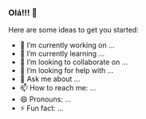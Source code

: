 ### Olá!!! 👋

<!--
**anizioQ/anizioQ** is a ✨ _special_ ✨ repository because its `README.md` (this file) appears on your GitHub profile.
-->

Here are some ideas to get you started:
- 🔭 I’m currently working on ...
- 🌱 I’m currently learning ...
- 👯 I’m looking to collaborate on ...
- 🤔 I’m looking for help with ...
- 💬 Ask me about ...
- 📫 How to reach me: ...
- 😄 Pronouns: ...
- ⚡ Fun fact: ...

